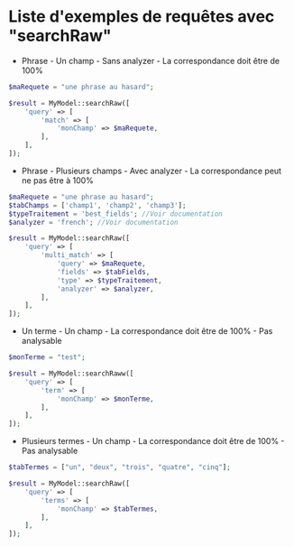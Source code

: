 # Liste d'exemples de requêtes avec "searchRaw"

* Phrase - Un champ - Sans analyzer - La correspondance doit être de 100%

```php
$maRequete = "une phrase au hasard";

$result = MyModel::searchRaw([
    'query' => [
        'match' => [
            'monChamp' => $maRequete,
        ],
    ],
]);
```

* Phrase - Plusieurs champs - Avec analyzer - La correspondance peut ne pas être à 100%   

```php
$maRequete = "une phrase au hasard";
$tabChamps = ['champ1', 'champ2', 'champ3'];
$typeTraitement = 'best_fields'; //Voir documentation 
$analyzer = 'french'; //Voir documentation

$result = MyModel::searchRaw([
    'query' => [
        'multi_match' => [
            'query' => $maRequete,
            'fields' => $tabFields,
            'type' => $typeTraitement,
            'analyzer' => $analyzer,
        ],
    ],
]);
```

* Un terme - Un champ - La correspondance doit être de 100% - Pas analysable   
```php
$monTerme = "test";

$result = MyModel::searchRaww([
    'query' => [
        'term' => [
            'monChamp' => $monTerme,
        ],
    ],
]);
```

* Plusieurs termes - Un champ - La correspondance doit être de 100%  - Pas analysable   

```php
$tabTermes = ["un", "deux", "trois", "quatre", "cinq"];

$result = MyModel::searchRaw([
    'query' => [
        'terms' => [
            'monChamp' => $tabTermes,
        ],
    ],
]);
```